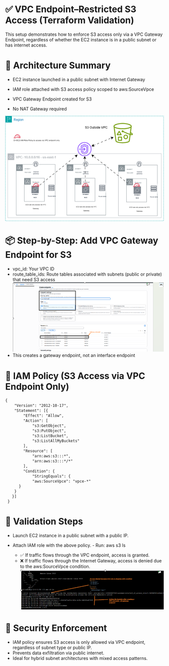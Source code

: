 # ✅ VPC Endpoint–Restricted S3 Access (Terraform Validation)
This setup demonstrates how to enforce S3 access only via a VPC Gateway Endpoint, regardless of whether the EC2 instance is in a public subnet or has internet access.
# 🔧 Architecture Summary
   - EC2 instance launched in a public subnet with Internet Gateway
   - IAM role attached with S3 access policy scoped to aws:SourceVpce
   - VPC Gateway Endpoint created for S3
     
   - No NAT Gateway required
     
   ![Architecture Summary](VPC-enpoint.png)

#  📦 Step-by-Step: Add VPC Gateway Endpoint for S3
   - vpc_id: Your VPC ID
   - route_table_ids: Route tables associated with subnets (public or private) that need S3 access
     ![Step-by-Step: Add VPC Gateway Endpoint for S3](VPC-Connect.png)
   - This creates a gateway endpoint, not an interface endpoint

# 📜 IAM Policy (S3 Access via VPC Endpoint Only)
	{
		"Version": "2012-10-17",
		"Statement": [{
			"Effect": "Allow",
			"Action": [
				"s3:GetObject",
				"s3:PutObject",
				"s3:ListBucket",
				"s3:ListAllMyBuckets"
			],
			"Resource": [
				"arn:aws:s3:::*",
				"arn:aws:s3:::*/*"
			],
			"Condition": {
				"StringEquals": {
				"aws:SourceVpce": "vpce-*"
          }
        }
       }]
     }


# 🧪 Validation Steps
   - Launch EC2 instance in a public subnet with a public IP.
   - Attach IAM role with the above policy.
    - Run:
       aws s3 ls 
     
	 - ✅ If traffic flows through the VPC endpoint, access is granted.
     - ❌ If traffic flows through the Internet Gateway, access is denied due to the aws:SourceVpce condition.
     ![Validation Steps](EC2.png)
 
# 🔐 Security Enforcement
   - IAM policy ensures S3 access is only allowed via VPC endpoint, regardless of subnet type or public IP.
   - Prevents data exfiltration via public internet.
   - Ideal for hybrid subnet architectures with mixed access patterns.


